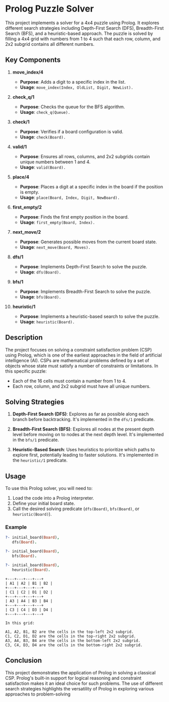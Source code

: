 # Prolog Puzzle Solver

This project implements a solver for a 4x4 puzzle using Prolog. It explores different search strategies including Depth-First Search (DFS), Breadth-First Search (BFS), and a heuristic-based approach. The puzzle is solved by filling a 4x4 grid with numbers from 1 to 4 such that each row, column, and 2x2 subgrid contains all different numbers.

## Key Components

1. **move_index/4**
   - **Purpose**: Adds a digit to a specific index in the list.
   - **Usage**: `move_index(Index, OldList, Digit, NewList).`

2. **check_q/1**
   - **Purpose**: Checks the queue for the BFS algorithm.
   - **Usage**: `check_q(Queue).`

3. **check/1**
   - **Purpose**: Verifies if a board configuration is valid.
   - **Usage**: `check(Board).`

4. **valid/1**
   - **Purpose**: Ensures all rows, columns, and 2x2 subgrids contain unique numbers between 1 and 4.
   - **Usage**: `valid(Board).`

5. **place/4**
   - **Purpose**: Places a digit at a specific index in the board if the position is empty.
   - **Usage**: `place(Board, Index, Digit, NewBoard).`

6. **first_empty/2**
   - **Purpose**: Finds the first empty position in the board.
   - **Usage**: `first_empty(Board, Index).`

7. **next_move/2**
   - **Purpose**: Generates possible moves from the current board state.
   - **Usage**: `next_move(Board, Moves).`

8. **dfs/1**
   - **Purpose**: Implements Depth-First Search to solve the puzzle.
   - **Usage**: `dfs(Board).`

9. **bfs/1**
   - **Purpose**: Implements Breadth-First Search to solve the puzzle.
   - **Usage**: `bfs(Board).`

10. **heuristic/1**
    - **Purpose**: Implements a heuristic-based search to solve the puzzle.
    - **Usage**: `heuristic(Board).`

## Description

The project focuses on solving a constraint satisfaction problem (CSP) using Prolog, which is one of the earliest approaches in the field of artificial intelligence (AI). CSPs are mathematical problems defined by a set of objects whose state must satisfy a number of constraints or limitations. In this specific puzzle:

- Each of the 16 cells must contain a number from 1 to 4.
- Each row, column, and 2x2 subgrid must have all unique numbers.

## Solving Strategies

1. **Depth-First Search (DFS)**: Explores as far as possible along each branch before backtracking. It's implemented in the `dfs/1` predicate.
  
2. **Breadth-First Search (BFS)**: Explores all nodes at the present depth level before moving on to nodes at the next depth level. It's implemented in the `bfs/1` predicate.

3. **Heuristic-Based Search**: Uses heuristics to prioritize which paths to explore first, potentially leading to faster solutions. It's implemented in the `heuristic/1` predicate.

## Usage

To use this Prolog solver, you will need to:
1. Load the code into a Prolog interpreter.
2. Define your initial board state.
3. Call the desired solving predicate (`dfs(Board)`, `bfs(Board)`, or `heuristic(Board)`).

### Example

```prolog
?- initial_board(Board),
   dfs(Board).

?- initial_board(Board),
   bfs(Board).

?- initial_board(Board),
   heuristic(Board).
```
```Puzzle Grid
+---+---+---+---+
| A1 | A2 | B1 | B2 |
+---+---+---+---+
| C1 | C2 | D1 | D2 |
+---+---+---+---+
| A3 | A4 | B3 | B4 |
+---+---+---+---+
| C3 | C4 | D3 | D4 |
+---+---+---+---+

In this grid:

A1, A2, B1, B2 are the cells in the top-left 2x2 subgrid.
C1, C2, D1, D2 are the cells in the top-right 2x2 subgrid.
A3, A4, B3, B4 are the cells in the bottom-left 2x2 subgrid.
C3, C4, D3, D4 are the cells in the bottom-right 2x2 subgrid.
```

## Conclusion

This project demonstrates the application of Prolog in solving a classical CSP. Prolog's built-in support for logical reasoning and constraint satisfaction makes it an ideal choice for such problems. The use of different search strategies highlights the versatility of Prolog in exploring various approaches to problem-solving
